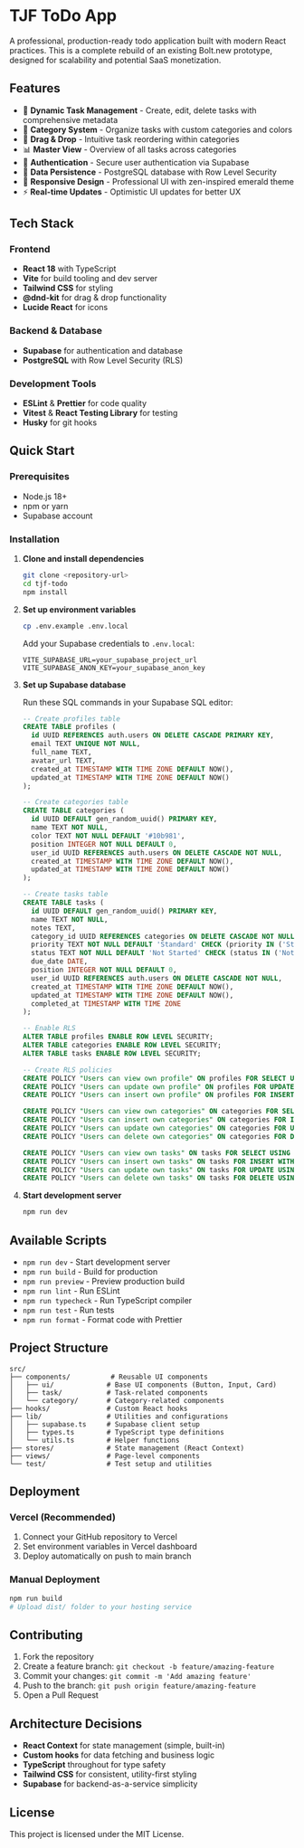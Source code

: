 # TJF ToDo App

A professional, production-ready todo application built with modern React practices. This is a complete rebuild of an existing Bolt.new prototype, designed for scalability and potential SaaS monetization.

## Features

- 🎯 **Dynamic Task Management** - Create, edit, delete tasks with comprehensive metadata
- 📁 **Category System** - Organize tasks with custom categories and colors
- 🎨 **Drag & Drop** - Intuitive task reordering within categories  
- 📊 **Master View** - Overview of all tasks across categories
- 🔐 **Authentication** - Secure user authentication via Supabase
- 💾 **Data Persistence** - PostgreSQL database with Row Level Security
- 📱 **Responsive Design** - Professional UI with zen-inspired emerald theme
- ⚡ **Real-time Updates** - Optimistic UI updates for better UX

## Tech Stack

### Frontend
- **React 18** with TypeScript
- **Vite** for build tooling and dev server
- **Tailwind CSS** for styling
- **@dnd-kit** for drag & drop functionality
- **Lucide React** for icons

### Backend & Database
- **Supabase** for authentication and database
- **PostgreSQL** with Row Level Security (RLS)

### Development Tools
- **ESLint** & **Prettier** for code quality
- **Vitest** & **React Testing Library** for testing
- **Husky** for git hooks

## Quick Start

### Prerequisites
- Node.js 18+ 
- npm or yarn
- Supabase account

### Installation

1. **Clone and install dependencies**
   ```bash
   git clone <repository-url>
   cd tjf-todo
   npm install
   ```

2. **Set up environment variables**
   ```bash
   cp .env.example .env.local
   ```
   
   Add your Supabase credentials to `.env.local`:
   ```env
   VITE_SUPABASE_URL=your_supabase_project_url
   VITE_SUPABASE_ANON_KEY=your_supabase_anon_key
   ```

3. **Set up Supabase database**
   
   Run these SQL commands in your Supabase SQL editor:
   
   ```sql
   -- Create profiles table
   CREATE TABLE profiles (
     id UUID REFERENCES auth.users ON DELETE CASCADE PRIMARY KEY,
     email TEXT UNIQUE NOT NULL,
     full_name TEXT,
     avatar_url TEXT,
     created_at TIMESTAMP WITH TIME ZONE DEFAULT NOW(),
     updated_at TIMESTAMP WITH TIME ZONE DEFAULT NOW()
   );

   -- Create categories table
   CREATE TABLE categories (
     id UUID DEFAULT gen_random_uuid() PRIMARY KEY,
     name TEXT NOT NULL,
     color TEXT NOT NULL DEFAULT '#10b981',
     position INTEGER NOT NULL DEFAULT 0,
     user_id UUID REFERENCES auth.users ON DELETE CASCADE NOT NULL,
     created_at TIMESTAMP WITH TIME ZONE DEFAULT NOW(),
     updated_at TIMESTAMP WITH TIME ZONE DEFAULT NOW()
   );

   -- Create tasks table
   CREATE TABLE tasks (
     id UUID DEFAULT gen_random_uuid() PRIMARY KEY,
     name TEXT NOT NULL,
     notes TEXT,
     category_id UUID REFERENCES categories ON DELETE CASCADE NOT NULL,
     priority TEXT NOT NULL DEFAULT 'Standard' CHECK (priority IN ('Standard', 'Important', 'Urgent')),
     status TEXT NOT NULL DEFAULT 'Not Started' CHECK (status IN ('Not Started', 'In Progress', 'Waiting for...', 'Complete')),
     due_date DATE,
     position INTEGER NOT NULL DEFAULT 0,
     user_id UUID REFERENCES auth.users ON DELETE CASCADE NOT NULL,
     created_at TIMESTAMP WITH TIME ZONE DEFAULT NOW(),
     updated_at TIMESTAMP WITH TIME ZONE DEFAULT NOW(),
     completed_at TIMESTAMP WITH TIME ZONE
   );

   -- Enable RLS
   ALTER TABLE profiles ENABLE ROW LEVEL SECURITY;
   ALTER TABLE categories ENABLE ROW LEVEL SECURITY;
   ALTER TABLE tasks ENABLE ROW LEVEL SECURITY;

   -- Create RLS policies
   CREATE POLICY "Users can view own profile" ON profiles FOR SELECT USING (auth.uid() = id);
   CREATE POLICY "Users can update own profile" ON profiles FOR UPDATE USING (auth.uid() = id);
   CREATE POLICY "Users can insert own profile" ON profiles FOR INSERT WITH CHECK (auth.uid() = id);

   CREATE POLICY "Users can view own categories" ON categories FOR SELECT USING (auth.uid() = user_id);
   CREATE POLICY "Users can insert own categories" ON categories FOR INSERT WITH CHECK (auth.uid() = user_id);
   CREATE POLICY "Users can update own categories" ON categories FOR UPDATE USING (auth.uid() = user_id);
   CREATE POLICY "Users can delete own categories" ON categories FOR DELETE USING (auth.uid() = user_id);

   CREATE POLICY "Users can view own tasks" ON tasks FOR SELECT USING (auth.uid() = user_id);
   CREATE POLICY "Users can insert own tasks" ON tasks FOR INSERT WITH CHECK (auth.uid() = user_id);
   CREATE POLICY "Users can update own tasks" ON tasks FOR UPDATE USING (auth.uid() = user_id);
   CREATE POLICY "Users can delete own tasks" ON tasks FOR DELETE USING (auth.uid() = user_id);
   ```

4. **Start development server**
   ```bash
   npm run dev
   ```

## Available Scripts

- `npm run dev` - Start development server
- `npm run build` - Build for production
- `npm run preview` - Preview production build
- `npm run lint` - Run ESLint
- `npm run typecheck` - Run TypeScript compiler
- `npm run test` - Run tests
- `npm run format` - Format code with Prettier

## Project Structure

```
src/
├── components/          # Reusable UI components
│   ├── ui/             # Base UI components (Button, Input, Card)
│   ├── task/           # Task-related components
│   └── category/       # Category-related components
├── hooks/              # Custom React hooks
├── lib/                # Utilities and configurations
│   ├── supabase.ts     # Supabase client setup
│   ├── types.ts        # TypeScript type definitions
│   └── utils.ts        # Helper functions
├── stores/             # State management (React Context)
├── views/              # Page-level components
└── test/               # Test setup and utilities
```

## Deployment

### Vercel (Recommended)
1. Connect your GitHub repository to Vercel
2. Set environment variables in Vercel dashboard
3. Deploy automatically on push to main branch

### Manual Deployment
```bash
npm run build
# Upload dist/ folder to your hosting service
```

## Contributing

1. Fork the repository
2. Create a feature branch: `git checkout -b feature/amazing-feature`
3. Commit your changes: `git commit -m 'Add amazing feature'`
4. Push to the branch: `git push origin feature/amazing-feature`
5. Open a Pull Request

## Architecture Decisions

- **React Context** for state management (simple, built-in)
- **Custom hooks** for data fetching and business logic
- **TypeScript** throughout for type safety
- **Tailwind CSS** for consistent, utility-first styling
- **Supabase** for backend-as-a-service simplicity

## License

This project is licensed under the MIT License.
